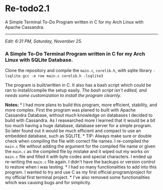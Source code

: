 # Re-todo2.1
A Simple Terminal To-Do Program written in C for my Arch Linux with Apache Cassandra.
___
*Edit: 6:31 PM, Saturday, November 25.*

### A Simple To-Do Terminal Program written in C for my Arch Linux with SQLite Database.
Clone the repository and compile the ```main.c```, ```corelib.h```, with sqlite library ```-lsqlite```.
    ```gcc -o ree main.c corelib.h -lsqlite3```

The program is built/written in C. It also has a bash script which could be ran to install/compile the setup easily.
*The bash script isn't edited, and needs some customization to install the program clearnly.*

**Notes:**
    * I had more plans to build this program, more efficient, stability, and more complex. First the program was planed to built with Apache Cassandra Database, without much knowledge on databases I decided to build with Cassandra. As I reasearched more I learned that it would be a bit too much having a huge database, database server for a simple program. So later found out it would be much efficient and compact to use an embedded database, such as SQLITE.
    * TIP: Always make sure or double check when compiling the file with correct file names. I re-compiled the ```main.c``` file without adding the argument for the compiled file name or given the ```main.c``` as the compiled file by mistake and it wiped out my works on ```main.c``` file and filled it with byte codes and special characters. I ended up re-writing the ```main.c``` file again. I didn't have the backups or version control to restore when i was testing.
    * I had so many functionalities to add into this program. I wanted to try and use C as my first official program/project for my official first terminal project.
    * I've also removed some functionalities which was causing bugs and for simplicity.
